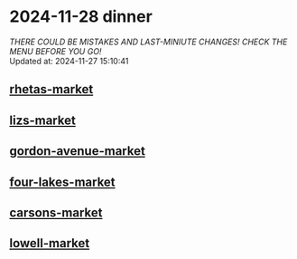 # 2024-11-28 dinner  
*THERE COULD BE MISTAKES AND LAST-MINIUTE CHANGES! CHECK THE MENU BEFORE YOU GO!*  
Updated at: 2024-11-27 15:10:41  
## [rhetas-market](https://wisc-housingdining.nutrislice.com/menu/rhetas-market/dinner/2024-11-28)  
## [lizs-market](https://wisc-housingdining.nutrislice.com/menu/lizs-market/dinner/2024-11-28)  
## [gordon-avenue-market](https://wisc-housingdining.nutrislice.com/menu/gordon-avenue-market/dinner/2024-11-28)  
## [four-lakes-market](https://wisc-housingdining.nutrislice.com/menu/four-lakes-market/dinner/2024-11-28)  
## [carsons-market](https://wisc-housingdining.nutrislice.com/menu/carsons-market/dinner/2024-11-28)  
## [lowell-market](https://wisc-housingdining.nutrislice.com/menu/lowell-market/dinner/2024-11-28)  
  
